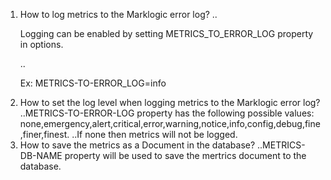 1. How to log metrics to the Marklogic error log?
..<p>Logging can be enabled by setting METRICS_TO_ERROR_LOG property in options.</p>
..<p>Ex: METRICS-TO-ERROR_LOG=info</p>
1. How to set the log level when logging metrics to the Marklogic error log?
..METRICS-TO-ERROR-LOG property has the following possible values:
none,emergency,alert,critical,error,warning,notice,info,config,debug,fine,finer,finest. 
..If none then metrics will not be logged.
1. How to save the metrics as a Document in the database?
..METRICS-DB-NAME property will be used to save the mertrics document to the database.
